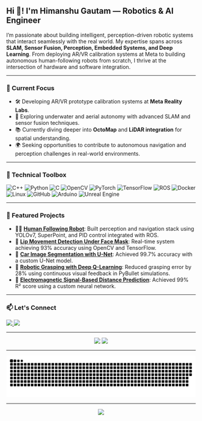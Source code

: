 <h2 align="left">Hi 👋! I'm Himanshu Gautam — Robotics & AI Engineer</h2>

<p align="left">
I’m passionate about building intelligent, perception-driven robotic systems that interact seamlessly with the real world. My expertise spans across <b>SLAM, Sensor Fusion, Perception, Embedded Systems, and Deep Learning</b>. From deploying AR/VR calibration systems at Meta to building autonomous human-following robots from scratch, I thrive at the intersection of hardware and software integration.
</p>

---

### 🚀 Current Focus
- 🛠️ Developing AR/VR prototype calibration systems at **Meta Reality Labs**.
- 🤖 Exploring underwater and aerial autonomy with advanced SLAM and sensor fusion techniques.
- 📚 Currently diving deeper into **OctoMap** and **LiDAR integration** for spatial understanding.
- 🌍 Seeking opportunities to contribute to autonomous navigation and perception challenges in real-world environments.

---

### 🧩 Technical Toolbox
<div align="left">
  <img src="https://cdn.jsdelivr.net/gh/devicons/devicon/icons/cplusplus/cplusplus-line.svg" height="30" alt="C++" />
  <img src="https://cdn.jsdelivr.net/gh/devicons/devicon/icons/python/python-original.svg" height="30" alt="Python" />
  <img src="https://cdn.jsdelivr.net/gh/devicons/devicon/icons/c/c-original.svg" height="30" alt="C" />
  <img src="https://cdn.jsdelivr.net/gh/devicons/devicon/icons/opencv/opencv-original.svg" height="30" alt="OpenCV" />
  <img src="https://cdn.jsdelivr.net/gh/devicons/devicon/icons/pytorch/pytorch-original.svg" height="30" alt="PyTorch" />
  <img src="https://cdn.jsdelivr.net/gh/devicons/devicon/icons/tensorflow/tensorflow-original.svg" height="30" alt="TensorFlow" />
  <img src="https://cdn.jsdelivr.net/gh/devicons/devicon/icons/ros/ros-original.svg" height="30" alt="ROS" />
  <img src="https://cdn.jsdelivr.net/gh/devicons/devicon/icons/docker/docker-original.svg" height="30" alt="Docker" />
  <img src="https://cdn.jsdelivr.net/gh/devicons/devicon/icons/linux/linux-original.svg" height="30" alt="Linux" />
  <img src="https://cdn.jsdelivr.net/gh/devicons/devicon/icons/github/github-original.svg" height="30" alt="GitHub" />
  <img src="https://cdn.jsdelivr.net/gh/devicons/devicon/icons/arduino/arduino-original.svg" height="30" alt="Arduino" />
  <img src="https://cdn.jsdelivr.net/gh/devicons/devicon/icons/unrealengine/unrealengine-original.svg" height="30" alt="Unreal Engine" />
</div>

---

### 📂 Featured Projects  
- 🚶‍♂️ [**Human Following Robot**](https://github.com/Himanshu12328/Human_following_robot): Built perception and navigation stack using YOLOv7, SuperPoint, and PID control integrated with ROS.  
- 📸 [**Lip Movement Detection Under Face Mask**](https://github.com/Himanshu12328/Lip_detection_under_surgical_mask): Real-time system achieving 93% accuracy using OpenCV and TensorFlow.  
- 🚗 [**Car Image Segmentation with U-Net**](https://github.com/Himanshu12328/ImageSeg_U-net): Achieved 99.7% accuracy with a custom U-Net model.  
- 🦾 [**Robotic Grasping with Deep Q-Learning**](https://github.com/Himanshu12328/Reinforcement_learning_mini_projects): Reduced grasping error by 28% using continuous visual feedback in PyBullet simulations.  
- 📡 [**Electromagnetic Signal-Based Distance Prediction**](https://github.com/Himanshu12328/Machine_Learning_mini_projects): Achieved 99% R² score using a custom neural network.

---

### 📫 Let's Connect  
<div align="left">
  <a href="https://www.linkedin.com/in/hgautam12328" target="_blank">
    <img src="https://img.shields.io/static/v1?message=LinkedIn&logo=linkedin&label=&color=0077B5&logoColor=white&labelColor=&style=for-the-badge" height="35" />
  </a>
  <a href="mailto:hgautam2048@gmail.com">
    <img src="https://img.shields.io/static/v1?message=Gmail&logo=gmail&label=&color=D14836&logoColor=white&labelColor=&style=for-the-badge" height="35" />
  </a>
</div>

---

<div align="center">
  <img src="https://streak-stats.demolab.com?user=Himanshu12328&locale=en&mode=weekly&theme=dracula&hide_border=false&border_radius=5" height="150" />
  <img src="https://github-readme-stats.vercel.app/api/top-langs?username=Himanshu12328&locale=en&hide_title=false&layout=compact&card_width=320&langs_count=6&theme=dracula&hide_border=false" height="150" />
</div>

---

<p align="center">
  <img alt="snake eating my contributions" src="https://raw.githubusercontent.com/Himanshu12328/Himanshu12328/output/github-contribution-grid-snake.svg" />
</p>

---

<div align="center">
  <img src="https://profile-counter.glitch.me/Himanshu12328/count.svg?" />
</div>
